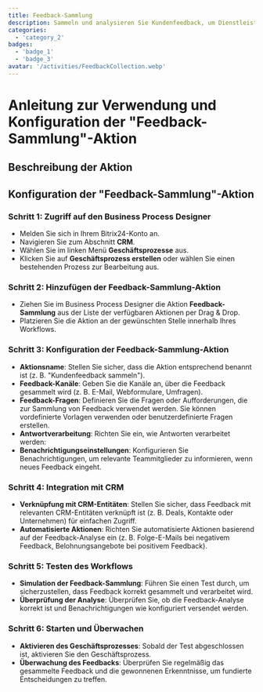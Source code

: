 ```yaml
---
title: Feedback-Sammlung
description: Sammeln und analysieren Sie Kundenfeedback, um Dienstleistungen zu verbessern
categories: 
  - 'category_2'
badges: 
  - 'badge_1'
  - 'badge_3'
avatar: '/activities/FeedbackCollection.webp'
---
```


# Anleitung zur Verwendung und Konfiguration der "Feedback-Sammlung"-Aktion

## Beschreibung der Aktion

## **Konfiguration der "Feedback-Sammlung"-Aktion**

### Schritt 1: Zugriff auf den Business Process Designer
- Melden Sie sich in Ihrem Bitrix24-Konto an.
- Navigieren Sie zum Abschnitt **CRM**.
- Wählen Sie im linken Menü **Geschäftsprozesse** aus.
- Klicken Sie auf **Geschäftsprozess erstellen** oder wählen Sie einen bestehenden Prozess zur Bearbeitung aus.

### Schritt 2: Hinzufügen der Feedback-Sammlung-Aktion
- Ziehen Sie im Business Process Designer die Aktion **Feedback-Sammlung** aus der Liste der verfügbaren Aktionen per Drag & Drop.
- Platzieren Sie die Aktion an der gewünschten Stelle innerhalb Ihres Workflows.

### Schritt 3: Konfiguration der Feedback-Sammlung-Aktion
- **Aktionsname**: Stellen Sie sicher, dass die Aktion entsprechend benannt ist (z. B. "Kundenfeedback sammeln").
- **Feedback-Kanäle**: Geben Sie die Kanäle an, über die Feedback gesammelt wird (z. B. E-Mail, Webformulare, Umfragen).
- **Feedback-Fragen**: Definieren Sie die Fragen oder Aufforderungen, die zur Sammlung von Feedback verwendet werden. Sie können vordefinierte Vorlagen verwenden oder benutzerdefinierte Fragen erstellen.
- **Antwortverarbeitung**: Richten Sie ein, wie Antworten verarbeitet werden:
- **Benachrichtigungseinstellungen**: Konfigurieren Sie Benachrichtigungen, um relevante Teammitglieder zu informieren, wenn neues Feedback eingeht.

### Schritt 4: Integration mit CRM
- **Verknüpfung mit CRM-Entitäten**: Stellen Sie sicher, dass Feedback mit relevanten CRM-Entitäten verknüpft ist (z. B. Deals, Kontakte oder Unternehmen) für einfachen Zugriff.
- **Automatisierte Aktionen**: Richten Sie automatisierte Aktionen basierend auf der Feedback-Analyse ein (z. B. Folge-E-Mails bei negativem Feedback, Belohnungsangebote bei positivem Feedback).

### Schritt 5: Testen des Workflows
- **Simulation der Feedback-Sammlung**: Führen Sie einen Test durch, um sicherzustellen, dass Feedback korrekt gesammelt und verarbeitet wird.
- **Überprüfung der Analyse**: Überprüfen Sie, ob die Feedback-Analyse korrekt ist und Benachrichtigungen wie konfiguriert versendet werden.

### Schritt 6: Starten und Überwachen
- **Aktivieren des Geschäftsprozesses**: Sobald der Test abgeschlossen ist, aktivieren Sie den Geschäftsprozess.
- **Überwachung des Feedbacks**: Überprüfen Sie regelmäßig das gesammelte Feedback und die gewonnenen Erkenntnisse, um fundierte Entscheidungen zu treffen.